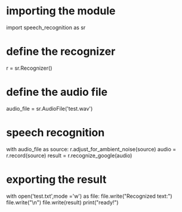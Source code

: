 # importing the module
import speech_recognition as sr
# define the recognizer
r = sr.Recognizer()
# define the audio file
audio_file = sr.AudioFile('test.wav')
# speech recognition
with audio_file as source: 
   r.adjust_for_ambient_noise(source) 
   audio = r.record(source)
result = r.recognize_google(audio)
# exporting the result 
with open('test.txt',mode ='w') as file: 
   file.write("Recognized text:") 
   file.write("\n") 
   file.write(result) 
   print("ready!")
